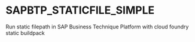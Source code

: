 # SAPBTP_STATICFILE_SIMPLE
Run static filepath  in SAP Business Technique Platform with cloud foundry static buildpack
